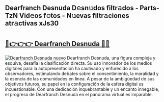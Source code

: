 ## Dearfranch Desnuda D𝚎sn𝚞dos filtr𝚊dos - Parts-TzN Vid𝚎os f𝚘tos - N𝚞evas filtr𝚊ciones atr𝚊ctivas xJs30

# <h2><a href="http://mbd7nj8.tromn.icu/?c=Dearfranch+Desnuda">🔗👉👉👉 Dearfranch Desnuda 🔗🔗</a></h2>

[![Dearfranch Desnuda nuevo](https://i.imgur.com/pEAQMta.gif)](http://mbd7nj8.tromn.icu/?c=Dearfranch+Desnuda)
Dearfranch Desnuda, una figura compleja y esquiva, desafía la clasificación directa. Su uso innovador de los medios digitales para la autopresentación ha cautivado y enfurecido a los observadores, estimulando debates sobre el consentimiento, la moralidad y la esencia de las comunidades en línea. A pesar de la ambigüedad de sus objetivos futuros, su papel en la configuración de la esfera digital es incuestionable. Con una dedicación inquebrantable y un encanto innegable, el progreso de Dearfranch Desnuda en el panorama virtual es imparable.
